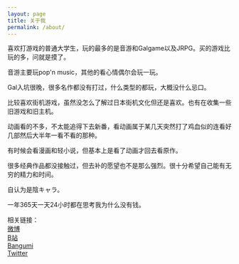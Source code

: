 ```yaml
---
layout: page
title: 关于我
permalink: /about/
---
```

喜欢打游戏的普通大学生，玩的最多的是音游和Galgame以及JRPG。买的游戏比玩的多，问就是摸了。

音游主要玩pop'n music，其他的看心情偶尔会玩一玩。

Gal入坑很晚，很多名作都没有打过，什么类型的都玩，大概没什么忌口。

比较喜欢街机游戏，虽然没怎么了解过日本街机文化但还是喜欢。也有在收集一些旧游戏和旧主机。

动画看的不多，不太能追得下去新番，看动画属于某几天突然打了鸡血似的连看好几部然后大半年一看不看的那种。

有时候会看漫画和轻小说，但基本上是看了动画才回去看原作。

很多经典作品都没接触过，但去补的愿望也不是那么强烈。很十分希望自己能有无穷的精力和时间。

自认为是陰キャラ。

一年365天一天24小时都在思考我为什么没有钱。 

相关链接：      
[微博][weibo]      
[B站][bili]      
[Bangumi][bgm]         
[Twitter][twi]

[weibo]: https://weibo.com/u/5679319503
[bili]: https://space.bilibili.com/22617205
[bgm]: https://bangumi.tv/user/izumimorin
[twi]: https://twitter.com/Ayaki_Izumi
